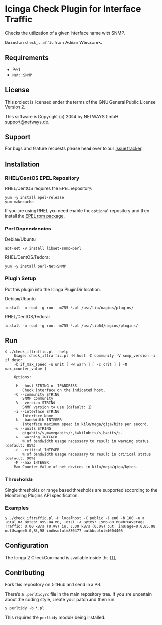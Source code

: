 # Icinga Check Plugin for Interface Traffic

Checks the utilization of a given interface name with SNMP.

Based on `check_traffic` from Adrian Wieczorek.

## Requirements

* Perl
* `Net::SNMP`

## License

This project is licensed under the terms of the GNU General Public License Version 2.

This software is Copyright (c) 2004 by NETWAYS GmbH [support@netways.de](mailto:support@netways.de).

## Support

For bugs and feature requests please head over to our [issue tracker](https://github.com/NETWAYS/check_iftraffic/issues).

## Installation

### RHEL/CentOS EPEL Repository

RHEL/CentOS requires the EPEL repository:

```
yum -y install epel-release
yum makecache
```

If you are using RHEL you need enable the `optional` repository and then install
the [EPEL rpm package](https://fedoraproject.org/wiki/EPEL#How_can_I_use_these_extra_packages.3F).

### Perl Dependencies

Debian/Ubuntu:

```
apt-get -y install libnet-snmp-perl
```

RHEL/CentOS/Fedora:

```
yum -y install perl-Net-SNMP
```

### Plugin Setup

Put this plugin into the Icinga PluginDir location.

Debian/Ubuntu:

```
install -o root -g root -m755 *.pl /usr/lib/nagios/plugins/
```

RHEL/CentOS/Fedora:

```
install -o root -g root -m755 *.pl /usr/lib64/nagios/plugins/
```

## Run

```
$ ./check_iftraffic.pl --help
    Usage: check_iftraffic.pl -H host -C community -V snmp_version -i if_descr
    -b if_max_speed -u unit [ -w warn ] [ -c crit ] [ -M max_counter_value ]

    Options:

    -H --host STRING or IPADDRESS
        Check interface on the indicated host.
    -C --community STRING
        SNMP Community.
    -V --version STRING
        SNMP version to use (default: 1)
    -i --interface STRING
        Interface Name
    -b --bandwidth INTEGER
        Interface maximum speed in kilo/mega/giga/bits per second.
    -u --units STRING
        gigabits/s,m=megabits/s,k=kilobits/s,b=bits/s.
    -w --warning INTEGER
        % of bandwidth usage necessary to result in warning status (default: 85%)
    -c --critical INTEGER
        % of bandwidth usage necessary to result in critical status (default: 98%)
    -M --max INTEGER
	Max Counter Value of net devices in kilo/mega/giga/bytes.
```

### Thresholds

Single thresholds or range based thresholds are supported according to the
Monitoring Plugins API specification.

### Examples

```
$ ./check_iftraffic.pl -H localhost -C public -i en0 -b 100 -u m
Total RX Bytes: 859.84 MB, Total TX Bytes: 1566.80 MB<br>Average Traffic: 0.00 kB/s (0.0%) in, 0.00 kB/s (0.0%) out| inUsage=0.0,85,98 outUsage=0.0,85,98 inAbsolut=880477 outAbsolut=1604405
```

## Configuration

The Icinga 2 CheckCommand is available inside the [ITL](https://icinga.com/docs/icinga2/latest/doc/10-icinga-template-library/#iftraffic).


## Contributing

Fork this repository on GitHub and send in a PR.

There's a `.perltidyrc` file in the main repository tree. If you are uncertain about the coding style,
create your patch and then run:

```
$ perltidy -b *.pl
```

This requires the `perltidy` module being installed.

